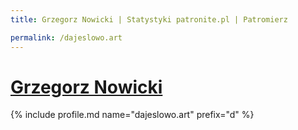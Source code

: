 ```yaml
---
title: Grzegorz Nowicki | Statystyki patronite.pl | Patromierz

permalink: /dajeslowo.art
---
```


# [Grzegorz Nowicki](https://patronite.pl/dajeslowo.art)

{% include profile.md name="dajeslowo.art" prefix="d" %}
